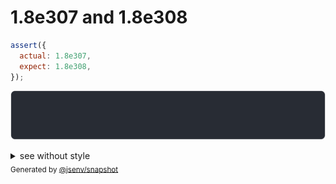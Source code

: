 # 1.8e307 and 1.8e308

```js
assert({
  actual: 1.8e307,
  expect: 1.8e308,
});
```

![img](throw.svg)

<details>
  <summary>see without style</summary>

```console
AssertionError: actual and expect are different

actual: 183_070_000_000_000_000_000_000_000_000_000_000_000_000_000_000_000_000_000_000_000_000_000…
expect: Infinity
```

</details>


<sub>
  Generated by <a href="https://github.com/jsenv/core/tree/main/packages/independent/snapshot">@jsenv/snapshot</a>
</sub>